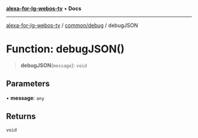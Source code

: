 [**alexa-for-lg-webos-tv**](../../../README.md) • **Docs**

***

[alexa-for-lg-webos-tv](../../../modules.md) / [common/debug](../README.md) / debugJSON

# Function: debugJSON()

> **debugJSON**(`message`): `void`

## Parameters

• **message**: `any`

## Returns

`void`
